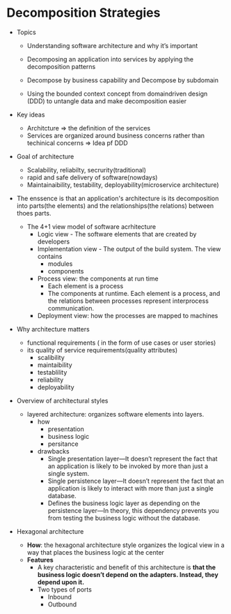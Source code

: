 # Decomposition Strategies


- Topics	

	- Understanding software architecture and why it’s important

	- Decomposing an application into services by applying the decomposition patterns 
	- Decompose by business capability and Decompose by subdomain

	- Using the bounded context concept from domaindriven design (DDD) to untangle data and make decomposition easier

- Key ideas
	- Architcture => the definition of the services
	- Services are organized around business concerns rather than techinical concerns  => Idea pf DDD

- Goal of architecture
	- Scalability, reliabilty, secrurity(traditional)
	- rapid and safe delivery of software(nowdays)
	- Maintainaibility, testability, deployability(microservice architecture)
- The enssence is that an application's architecture is its decomposition into parts(the elements) and the relationships(the relations) between thoes parts.
	- The 4+1 view model of software acrhitecture
		- Logic view - The software elements that are created by developers
		- Implementation view - The output of the build system. The view contains
			-  modules
			- components
		- Process view: the components at run time
			- Each element is a process
			- The components at runtime. Each element is a process, and the relations between processes represent interprocess communication.
		- Deployment view: how the processes are mapped to machines

- Why architecture matters
	- functional requirements ( in the form of use cases or user stories)
	- its quality of service requirements(quality attributes)
		- scalibility
		- maintaibility
		- testablility
		- reliability
		- deployability
- Overview of architectural styles
	- layered architecture: organizes software elements into layers.
		- how
			- presentation
			- business logic
			- persitance 
       - drawbacks
	       - Single presentation layer—It doesn’t represent the fact that an application is likely to be invoked by more than just a single system.
		   - Single persistence layer—It doesn’t represent the fact that an application is likely to interact with more than just a single database.
			- Defines the business logic layer as depending on the persistence layer—In theory, this dependency prevents you from testing the business logic without the database.

- Hexagonal architecture
	- **How**: 	the hexagonal architecture style organizes the logical view in a way that places the business logic at the center
	- **Features**
		- A key characteristic and benefit of this architecture is **that the business logic doesn’t depend on the adapters. Instead, they depend upon it.**
		- Two types of ports
			- Inbound
			- Outbound
